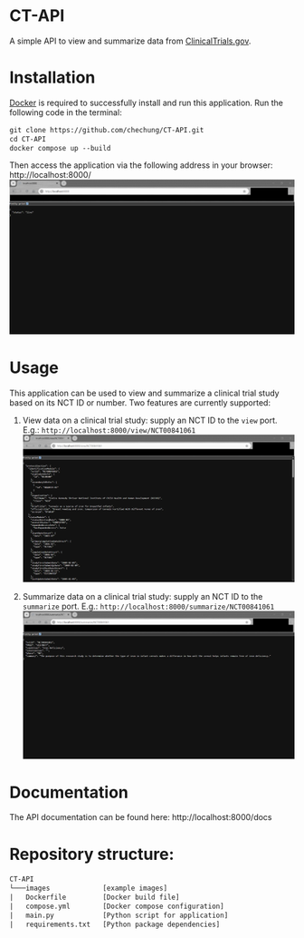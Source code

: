 # CT-API
A simple API to view and summarize data from [ClinicalTrials.gov](https://clinicaltrials.gov/).

# Installation 
[Docker](https://www.docker.com/) is required to successfully install and run this application. Run the following code in the terminal:

```
git clone https://github.com/chechung/CT-API.git
cd CT-API
docker compose up --build
```

Then access the application via the following address in your browser: http://localhost:8000/  
![alt text](https://github.com/chechung/CT-API/blob/main/images/home.png)

# Usage
This application can be used to view and summarize a clinical trial study based on its NCT ID or number. 
Two features are currently supported:

1. View data on a clinical trial study: supply an NCT ID to the `view` port. E.g.:
   `http://localhost:8000/view/NCT00841061`  
   ![alt text](https://github.com/chechung/CT-API/blob/main/images/view.png)
   
2. Summarize data on a clinical trial study: supply an NCT ID to the `summarize` port. E.g.:
   `http://localhost:8000/summarize/NCT00841061`  
   ![alt text](https://github.com/chechung/CT-API/blob/main/images/summarize.png)

# Documentation
The API documentation can be found here: http://localhost:8000/docs

# Repository structure: 
```
CT-API
└───images             [example images]
|   Dockerfile         [Docker build file]
|   compose.yml        [Docker compose configuration]
|   main.py            [Python script for application]
|   requirements.txt   [Python package dependencies]
```
